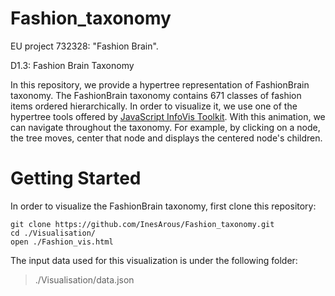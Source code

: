 # Fashion_taxonomy

EU project 732328: "Fashion Brain".

D1.3: Fashion Brain Taxonomy

In this repository, we provide a hypertree representation of FashionBrain taxonomy. The FashionBrain taxonomy contains 671 classes of fashion items ordered hierarchically. In order to visualize it, we use one of the hypertree tools offered by [JavaScript InfoVis Toolkit](http://philogb.github.io/jit/). With this animation, we can navigate throughout the taxonomy. For example, by clicking on a node, the tree moves, center that node and displays the centered node's children.

# Getting Started
In order to visualize the FashionBrain taxonomy, first clone this repository:
```
git clone https://github.com/InesArous/Fashion_taxonomy.git
cd ./Visualisation/
open ./Fashion_vis.html 
```

The input data used for this visualization is under the following folder:
>./Visualisation/data.json


